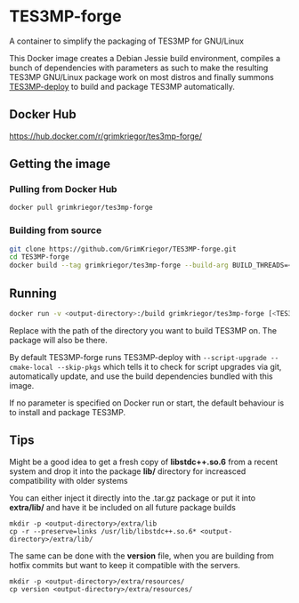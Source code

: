 # TES3MP-forge

A container to simplify the packaging of TES3MP for GNU/Linux

This Docker image creates a Debian Jessie build environment, compiles a bunch of dependencies with parameters as such to make the resulting TES3MP GNU/Linux package work on most distros and finally summons [TES3MP-deploy](https://github.com/GrimKriegor/TES3MP-deploy) to build and package TES3MP automatically.

## Docker Hub

https://hub.docker.com/r/grimkriegor/tes3mp-forge/

## Getting the image

### Pulling from Docker Hub

```bash
docker pull grimkriegor/tes3mp-forge
```

### Building from source

```bash
git clone https://github.com/GrimKriegor/TES3MP-forge.git
cd TES3MP-forge
docker build --tag grimkriegor/tes3mp-forge --build-arg BUILD_THREADS=<build-threads> .
```

## Running

```bash
docker run -v <output-directory>:/build grimkriegor/tes3mp-forge [<TES3MP-deploy arguments>]
```

Replace **<output-directory>** with the path of the directory you want to build TES3MP on. The package will also be there.

By default TES3MP-forge runs TES3MP-deploy with `--script-upgrade --cmake-local --skip-pkgs` which tells it to check for script upgrades via git, automatically update, and use the build dependencies bundled with this image.

If no parameter is specified on Docker run or start, the default behaviour is to install and package TES3MP.

## Tips

Might be a good idea to get a fresh copy of **libstdc++.so.6** from a recent system and drop it into the package **lib/** directory for increasced compatibility with older systems

You can either inject it directly into the .tar.gz package or put it into **extra/lib/** and have it be included on all future package builds

    mkdir -p <output-directory>/extra/lib
    cp -r --preserve=links /usr/lib/libstdc++.so.6* <output-directory>/extra/lib/

The same can be done with the **version** file, when you are building from hotfix commits but want to keep it compatible with the servers.

    mkdir -p <output-directory>/extra/resources/
    cp version <output-directory>/extra/resources/
